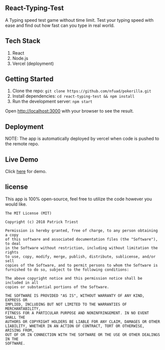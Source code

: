 ## React-Typing-Test 

A Typing speed test game without time limit. Test your typing speed with ease and find out how fast can you type in real world.

## Tech Stack

1. React
2. Node.js
3. Vercel (deployment)

## Getting Started

1. Clone the repo: `git clone https://github.com/nfuad/pokerilla.git`
2. Install dependencies: `cd react-typing-test && npm install`
3. Run the development server: `npm start`

Open [http://localhost:3000](http://localhost:3000) with your browser to see the result.

## Deployment

NOTE: The app is automatically deployed by vercel when code is pushed to the remote repo.

## Live Demo

Click [here](https://react-typing-test.vercel.app) for demo.

## license

This app is 100% open-source, feel free to utilize the code however you would like.

```
The MIT License (MIT)

Copyright (c) 2018 Patrick Triest

Permission is hereby granted, free of charge, to any person obtaining a copy
of this software and associated documentation files (the "Software"), to deal
in the Software without restriction, including without limitation the rights
to use, copy, modify, merge, publish, distribute, sublicense, and/or sell
copies of the Software, and to permit persons to whom the Software is
furnished to do so, subject to the following conditions:

The above copyright notice and this permission notice shall be included in all
copies or substantial portions of the Software.

THE SOFTWARE IS PROVIDED "AS IS", WITHOUT WARRANTY OF ANY KIND, EXPRESS OR
IMPLIED, INCLUDING BUT NOT LIMITED TO THE WARRANTIES OF MERCHANTABILITY,
FITNESS FOR A PARTICULAR PURPOSE AND NONINFRINGEMENT. IN NO EVENT SHALL THE
AUTHORS OR COPYRIGHT HOLDERS BE LIABLE FOR ANY CLAIM, DAMAGES OR OTHER
LIABILITY, WHETHER IN AN ACTION OF CONTRACT, TORT OR OTHERWISE, ARISING FROM,
OUT OF OR IN CONNECTION WITH THE SOFTWARE OR THE USE OR OTHER DEALINGS IN THE
SOFTWARE.
```
